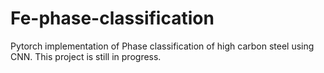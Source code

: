 # Fe-phase-classification

Pytorch implementation of Phase classification of high carbon steel using CNN.
This project is still in progress.

